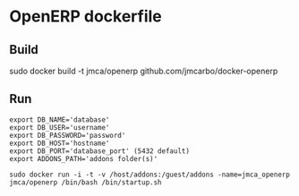 # OpenERP dockerfile

## Build

sudo docker build -t jmca/openerp github.com/jmcarbo/docker-openerp

## Run

```
export DB_NAME='database'
export DB_USER='username'
export DB_PASSWORD='password'
export DB_HOST='hostname'
export DB_PORT='database_port' (5432 default)
export ADDONS_PATH='addons folder(s)'

sudo docker run -i -t -v /host/addons:/guest/addons -name=jmca_openerp jmca/openerp /bin/bash /bin/startup.sh
```
